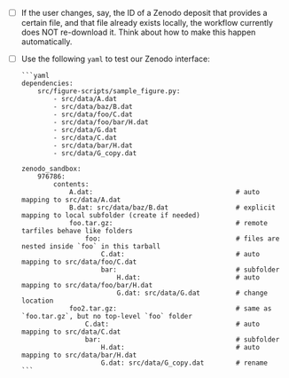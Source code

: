 - [ ] If the user changes, say, the ID of a Zenodo deposit that provides a certain
      file, and that file already exists locally, the workflow currently does NOT
      re-download it. Think about how to make this happen automatically.

- [ ] Use the following `yaml` to test our Zenodo interface:

      ```yaml
      dependencies:
          src/figure-scripts/sample_figure.py: 
              - src/data/A.dat
              - src/data/baz/B.dat
              - src/data/foo/C.dat
              - src/data/foo/bar/H.dat
              - src/data/G.dat
              - src/data/C.dat
              - src/data/bar/H.dat
              - src/data/G_copy.dat

      zenodo_sandbox:
          976786:
              contents:
                  A.dat:                                    # auto mapping to src/data/A.dat
                  B.dat: src/data/baz/B.dat                 # explicit mapping to local subfolder (create if needed)
                  foo.tar.gz:                               # remote tarfiles behave like folders
                      foo:                                  # files are nested inside `foo` in this tarball
                          C.dat:                            # auto mapping to src/data/foo/C.dat
                          bar:                              # subfolder
                              H.dat:                        # auto mapping to src/data/foo/bar/H.dat
                              G.dat: src/data/G.dat         # change location
                  foo2.tar.gz:                              # same as `foo.tar.gz`, but no top-level `foo` folder
                      C.dat:                                # auto mapping to src/data/C.dat
                      bar:                                  # subfolder
                          H.dat:                            # auto mapping to src/data/bar/H.dat
                          G.dat: src/data/G_copy.dat        # rename
      ```